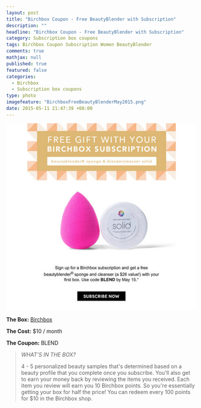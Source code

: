 ```yaml
---
layout: post
title: "Birchbox Coupon - Free BeautyBlender with Subscription"
description: ""
headline: "Birchbox Coupon - Free BeautyBlender with Subscription"
category: Subscription box coupons
tags: Birchbox Coupon Subscription Women BeautyBlender
comments: true
mathjax: null
published: true
featured: false
categories: 
  - Birchbox
  - Subscription box coupons
type: photo
imagefeature: "BirchboxFreeBeautyBlenderMay2015.png"
date: 2015-05-11 21:47:39 +08:00
---
```

![Birchbox Free BeautyBlender](/images/BirchboxFreeBeautyBlenderMay2015.png)
<p><b>The Box:</b> <a href="https://www.birchbox.com/invite/whatsupmailbox">Birchbox</a></p>
<p><b>The Cost:</b> $10 / month</p>
<p><b>The Coupon:</b> BLEND</p>

<p><blockquote><i>WHAT’S IN THE BOX?</i></p>
4 - 5 personalized beauty samples that's determined based on a beauty profile that you complete once you subscribe.
You'll also get to earn your money back by reviewing the items you received. Each item you review will earn you 10 Birchbox points. So you're essentially getting your box for half the price!
You can redeem every 100 points for $10 in the Birchbox shop.
